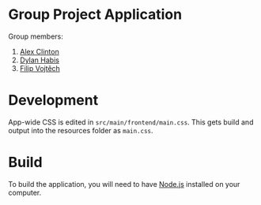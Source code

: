 # Group Project Application

Group members:

1. [Alex Clinton](https://github.com/ButYarrTho)
2. [Dylan Habis](https://github.com/Diggins153)
3. [Filip Vojtěch](https://github.com/FilipVojtech)

# Development

App-wide CSS is edited in `src/main/frontend/main.css`.
This gets build and output into the resources folder as `main.css`.

# Build

To build the application, you will need to have [Node.js](https://nodejs.org/) installed on your computer.

